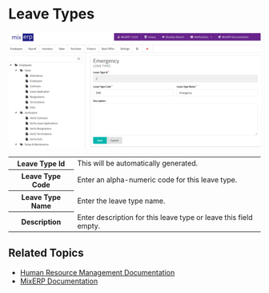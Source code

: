 # Leave Types

![Leave Type](images/leave-type.png)

<table class="ui padded compact attached small blue table">
    <tr>
        <th>
            Leave Type Id
        </th>
        <td>
            This will be automatically generated.
        </td>
    </tr>
    <tr>
        <th>
            Leave Type Code
        </th>
        <td>
            Enter an alpha-numeric code for this leave type.
        </td>
    </tr>
    <tr>
        <th>
            Leave Type Name
        </th>
        <td>
            Enter the leave type name.
        </td>
    </tr>
    <tr>
        <th>Description
        </th>
        <td>
            Enter description for this leave type or leave this
            field empty.
        </td>
    </tr>
</table>

## Related Topics
* [Human Resource Management Documentation](index.md)
* [MixERP Documentation](../index.md)
